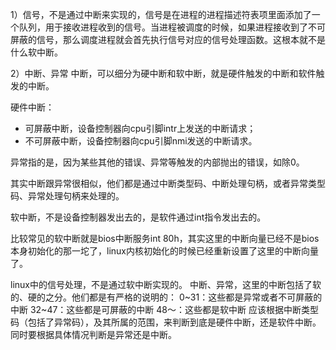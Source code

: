 1）信号，不是通过中断来实现的，信号是在进程的进程描述符表项里面添加了一个队列，用于接收进程收到的信号。当进程被调度的时候，如果进程接收到了不可屏蔽的信号，那么调度进程就会首先执行信号对应的信号处理函数。这根本就不是什么软中断。

2）中断、异常
中断，可以细分为硬中断和软中断，就是硬件触发的中断和软件触发的中断。

硬件中断：
- 可屏蔽中断，设备控制器向cpu引脚intr上发送的中断请求；
- 不可屏蔽中断，设备控制器向cpu引脚nmi发送的中断请求。

异常指的是，因为某些其他的错误、异常等触发的内部抛出的错误，如除0。

其实中断跟异常很相似，他们都是通过中断类型码、中断处理句柄，或者异常类型码、异常处理句柄来处理的。

软中断，不是设备控制器发出去的，是软件通过int指令发出去的。

比较常见的软中断就是bios中断服务int 80h，其实这里的中断向量已经不是bios本身初始化的那一坨了，linux内核初始化的时候已经重新设置了这里的中断向量了。

linux中的信号处理，不是通过软中断实现的。
中断、异常，这里的中断包括了软的、硬的之分。他们都是有严格的说明的：
0~31：这些都是异常或者不可屏蔽的中断
32~47：这些都是可屏蔽的中断
48～：这些都是软中断
应该根据中断类型码（包括了异常码），及其所属的范围，来判断到底是硬件中断，还是软件中断。同时要根据具体情况判断是异常还是中断。

 

